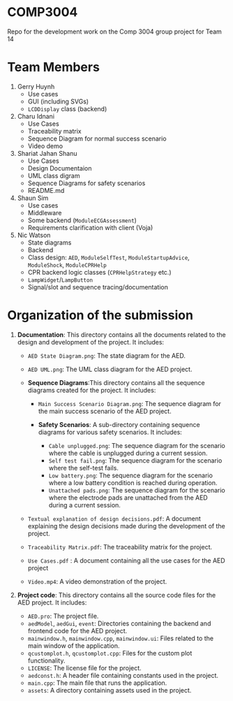 # COMP3004
Repo for the development work on the Comp 3004 group project for Team 14


# Team Members
1. Gerry Huynh
   - Use cases
   - GUI (including SVGs)
   - `LCDDisplay` class (backend)
2. Charu Idnani
   - Use Cases
   - Traceability matrix
   - Sequence Diagram for normal success scenario
   - Video demo
3. Shariat Jahan Shanu
   - Use Cases
   - Design Documentaion
   - UML class digram
   - Sequence Diagrams for safety scenarios
   - README.md
4. Shaun Sim
   - Use cases
   - Middleware
   - Some backend (`ModuleECGAssessment`)
   - Requirements clarification with client (Voja)
5. Nic Watson
   - State diagrams
   - Backend
   - Class design: `AED`, `ModuleSelfTest`, `ModuleStartupAdvice`, `ModuleShock`, `ModuleCPRHelp`
   - CPR backend logic classes (`CPRHelpStrategy` etc.)
   - `LampWidget`/`LampButton`
   - Signal/slot and sequence tracing/documentation

# Organization of the submission

1. **Documentation**: This directory contains all the documents related to the design and development of the project. It includes:

   - `AED State Diagram.png`: The state diagram for the AED.
   - `AED UML.png`: The UML class diagram for the AED project.
   - **Sequence Diagrams**:This directory contains all the sequence diagrams created for the project. It includes:

     - `Main Success Scenario Diagram.png`: The sequence diagram for the main success scenario of the AED project.

      - **Safety Scenarios**: A sub-directory containing sequence diagrams for various safety scenarios. It includes:
         - `Cable unplugged.png`: The sequence diagram for the scenario where the cable is unplugged during a current session.
         - `Self test fail.png`: The sequence diagram for the scenario where the self-test fails.
         - `Low battery.png`: The sequence diagram for the scenario where a low battery condition is reached during operation.
         - `Unattached pads.png`: The sequence diagram for the scenario where the electrode pads are unattached from the AED during a current session.
  
   - `Textual explanation of design decisions.pdf`: A document explaining the design decisions made during the development of the project.
   - `Traceability Matrix.pdf`: The traceability matrix for the project.
   - `Use Cases.pdf` : A document containing all the use cases for the AED project
   - `Video.mp4`: A video demonstration of the project.

2. **Project code**: This directory contains all the source code files for the AED project. It includes:

   - `AED.pro`: The project file.
   - `aedModel`, `aedGui`, `event`: Directories containing the backend and frontend code for the AED project.
   - `mainwindow.h`, `mainwindow.cpp`, `mainwindow.ui`: Files related to the main window of the application.
   - `qcustomplot.h`, `qcustomplot.cpp`: Files for the custom plot functionality.
   - `LICENSE`: The license file for the project.
   - `aedconst.h`: A header file containing constants used in the project.
   - `main.cpp`: The main file that runs the application.
   - `assets`: A directory containing assets used in the project.
